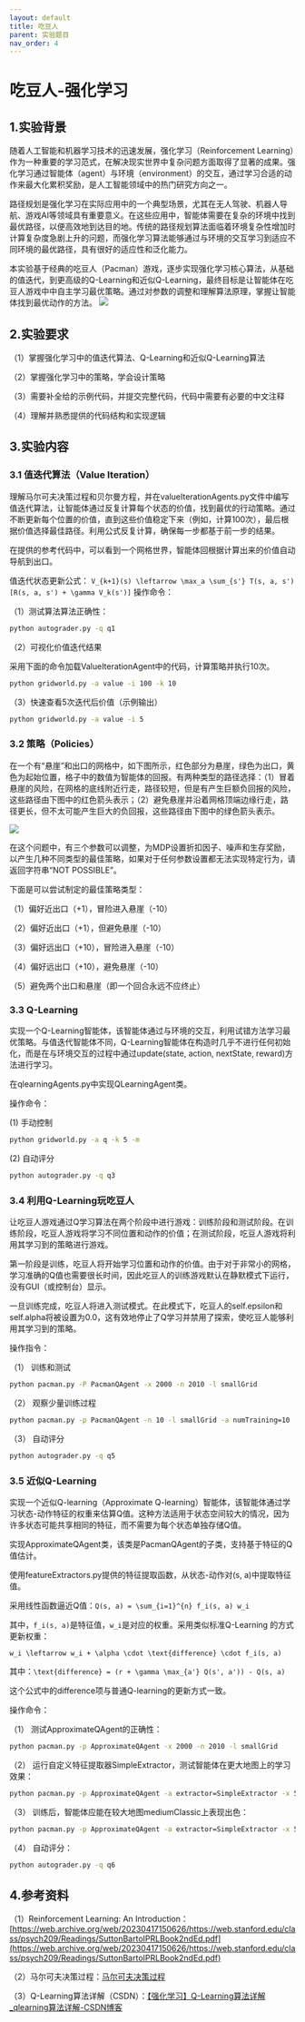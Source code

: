 ```yaml
---
layout: default
title: 吃豆人
parent: 实验题目
nav_order: 4
---
```

# 吃豆人-强化学习
 <script type="text/javascript" src="http://cdn.mathjax.org/mathjax/latest/MathJax.js?config=AM_HTMLorMML-full"></script>
## 1.实验背景
随着人工智能和机器学习技术的迅速发展，强化学习（Reinforcement Learning）作为一种重要的学习范式，在解决现实世界中复杂问题方面取得了显著的成果。强化学习通过智能体（agent）与环境（environment）的交互，通过学习合适的动作来最大化累积奖励，是人工智能领域中的热门研究方向之一。

路径规划是强化学习在实际应用中的一个典型场景，尤其在无人驾驶、机器人导航、游戏AI等领域具有重要意义。在这些应用中，智能体需要在复杂的环境中找到最优路径，以便高效地到达目的地。传统的路径规划算法面临着环境复杂性增加时计算复杂度急剧上升的问题，而强化学习算法能够通过与环境的交互学习到适应不同环境的最优路径，具有很好的适应性和泛化能力。

本实验基于经典的吃豆人（Pacman）游戏，逐步实现强化学习核心算法，从基础的值迭代，到更高级的Q-Learning和近似Q-Learning，最终目标是让智能体在吃豆人游戏中中自主学习最优策略。通过对参数的调整和理解算法原理，掌握让智能体找到最优动作的方法。
<img src = "../assets/images/Pac-Man/PacMan.png">

## 2.实验要求
（1）掌握强化学习中的值迭代算法、Q-Learning和近似Q-Learning算法

（2）掌握强化学习中的策略，学会设计策略

（3）需要补全给的示例代码，并提交完整代码，代码中需要有必要的中文注释

（4）理解并熟悉提供的代码结构和实现逻辑

## 3.实验内容
### 3.1 值迭代算法（Value Iteration）

理解马尔可夫决策过程和贝尔曼方程，并在valueIterationAgents.py文件中编写值迭代算法，让智能体通过反复计算每个状态的价值，找到最优的行动策略。通过不断更新每个位置的价值，直到这些价值稳定下来（例如，计算100次），最后根据价值选择最佳路径。利用公式反复计算，确保每一步都基于前一步的结果。

在提供的参考代码中，可以看到一个网格世界，智能体回根据计算出来的价值自动导航到出口。

值迭代状态更新公式：
`V_{k+1}(s) \leftarrow \max_a \sum_{s'} T(s, a, s') [R(s, a, s') + \gamma V_k(s')]`
操作命令：

（1）测试算法算法正确性：

```bash
python autograder.py -q q1
```

（2）可视化价值迭代结果

采用下面的命令加载ValueIterationAgent中的代码，计算策略并执行10次。

```bash
python gridworld.py -a value -i 100 -k 10
```

（3）快速查看5次迭代后价值（示例输出）

```bash
python gridworld.py -a value -i 5
```

### 3.2 策略（Policies）

在一个有“悬崖”和出口的网格中，如下图所示，红色部分为悬崖，绿色为出口，黄色为起始位置，格子中的数值为智能体的回报。有两种类型的路径选择：（1）冒着悬崖的风险，在网格的底线附近行走，路径较短，但是有产生巨额负回报的风险，这些路径由下图中的红色箭头表示；（2）避免悬崖并沿着网格顶端边缘行走，路径更长，但不太可能产生巨大的负回报，这些路径由下图中的绿色箭头表示。

<img src = "../assets/images/Pac-Man/Policies.png" >

在这个问题中，有三个参数可以调整，为MDP设置折扣因子、噪声和生存奖励，以产生几种不同类型的最佳策略，如果对于任何参数设置都无法实现特定行为，请返回字符串“NOT POSSIBLE”。

下面是可以尝试制定的最佳策略类型：

（1）偏好近出口（+1），冒险进入悬崖（-10）

（2）偏好近出口（+1），但避免悬崖（-10）

（3）偏好远出口（+10），冒险进入悬崖（-10）

（4）偏好远出口（+10），避免悬崖（-10）

（5）避免两个出口和悬崖（即一个回合永远不应终止）

### 3.3 Q-Learning

实现一个Q-Learning智能体，该智能体通过与环境的交互，利用试错方法学习最优策略。与值迭代智能体不同，Q-Learning智能体在构造时几乎不进行任何初始化，而是在与环境交互的过程中通过update(state, action, nextState, reward)方法进行学习。

在qlearningAgents.py中实现QLearningAgent类。

操作命令：

(1) 手动控制

```bash
python gridworld.py -a q -k 5 -m
```

(2) 自动评分

```bash
python autograder.py -q q3
```

### 3.4	利用Q-Learning玩吃豆人

让吃豆人游戏通过Q学习算法在两个阶段中进行游戏：训练阶段和测试阶段。在训练阶段，吃豆人游戏将学习不同位置和动作的价值；在测试阶段，吃豆人游戏将利用其学习到的策略进行游戏。

第一阶段是训练，吃豆人将开始学习位置和动作的价值。由于对于非常小的网格，学习准确的Q值也需要很长时间，因此吃豆人的训练游戏默认在静默模式下运行，没有GUI（或控制台）显示。

一旦训练完成，吃豆人将进入测试模式。在此模式下，吃豆人的self.epsilon和self.alpha将被设置为0.0，这有效地停止了Q学习并禁用了探索，使吃豆人能够利用其学习到的策略。

操作指令：

（1）  训练和测试

```bash
python pacman.py -P PacmanQAgent -x 2000 -n 2010 -l smallGrid
```

（2） 观察少量训练过程

```bash
python pacman.py -p PacmanQAgent -n 10 -l smallGrid -a numTraining=10
```

（3） 自动评分

```bash
python autograder.py -q q5
```

###  3.5 近似Q-Learning

实现一个近似Q-learning（Approximate Q-learning）智能体，该智能体通过学习状态-动作特征的权重来估算Q值。这种方法适用于状态空间较大的情况，因为许多状态可能共享相同的特征，而不需要为每个状态单独存储Q值。

实现ApproximateQAgent类，该类是PacmanQAgent的子类，支持基于特征的Q值估计。

使用featureExtractors.py提供的特征提取函数，从状态-动作对(s, a)中提取特征值。

采用线性函数逼近Q值：`Q(s, a) = \sum_{i=1}^{n} f_i(s, a) w_i`

其中，`f_i(s, a)`是特征值，`w_i`是对应的权重。采用类似标准Q-Learning 的方式更新权重：

` w_i \leftarrow w_i + \alpha \cdot \text{difference} \cdot f_i(s, a) `

其中：` \text{difference} = (r + \gamma \max_{a'} Q(s', a')) - Q(s, a) `

这个公式中的difference项与普通Q-learning的更新方式一致。

操作命令：

（1）  测试ApproximateQAgent的正确性：

```bash
python pacman.py -p ApproximateQAgent -x 2000 -n 2010 -l smallGrid
```

（2）  运行自定义特征提取器SimpleExtractor，测试智能体在更大地图上的学习效果：

```bash
python pacman.py -p ApproximateQAgent -a extractor=SimpleExtractor -x 50 -n 60 -l mediumGrid
```

（3）  训练后，智能体应能在较大地图mediumClassic上表现出色：

```bash
python pacman.py -p ApproximateQAgent -a extractor=SimpleExtractor -x 50 -n 60 -l mediumClassic
```

（4）  自动评分：

```bash
python autograder.py -q q6
```




## 4.参考资料
（1）Reinforcement Learning: An Introduction：[https://web.archive.org/web/20230417150626/https://web.stanford.edu/class/psych209/Readings/SuttonBartoIPRLBook2ndEd.pdf](https://web.archive.org/web/20230417150626/https://web.stanford.edu/class/psych209/Readings/SuttonBartoIPRLBook2ndEd.pdf)

（2）马尔可夫决策过程：[马尔可夫决策过程](https://hrl.boyuai.com/chapter/1/马尔可夫决策过程/)

（3）Q-Learning算法详解（CSDN）：[【强化学习】Q-Learning算法详解_qlearning算法详解-CSDN博客](https://blog.csdn.net/qq_30615903/article/details/80739243)



